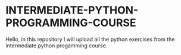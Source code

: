 # INTERMEDIATE-PYTHON-PROGRAMMING-COURSE
Hello, in this repository I will upload all the python exercises from the intermediate python progamming course.